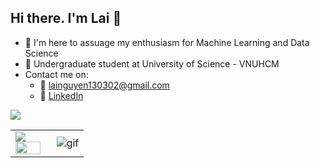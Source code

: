 ## Hi there. I'm Lai 👋

- 🌱 I'm here to assuage my enthusiasm for Machine Learning and Data Science
- 🌱 Undergraduate student at University of Science - VNUHCM
- Contact me on:
  - 🏢 lainguyen130302@gmail.com
  - :office: [LinkedIn](https://www.linkedin.com/in/ntclaii/)

<table>
<tr>
  <td width="48%">
    <img src="https://github-readme-stats.vercel.app/api?&count_private=true&include_all_commits=true&username=ntclai&custom_title=GitHub+Stats&show_icons=true&theme=radical" />
    <img src="https://github-readme-stats.vercel.app/api/top-langs/?username=ntclai&layout=compact&theme=radical" width="100%" />
    </td>
    <img src="https://komarev.com/ghpvc/?username=ntclai&color=green&style=plastic" />

  </td>

  <td width="52%"><img alt="gif" align="right" src="https://raw.githubusercontent.com/ntclai/PictureForMyProject/main/giphy.gif"/></td>

</tr>
<table>

